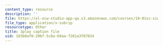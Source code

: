 ```yaml
---
content_type: resource
description: ''
file: https://ol-ocw-studio-app-qa.s3.amazonaws.com/courses/18-01sc-single-variable-calculus-fall-2010/183b0af020bf5c8ab9aaf261a3f87024_rqkvDrYmKcc.vtt
file_type: application/x-subrip
resourcetype: Other
title: 3play caption file
uid: 183b0af0-20bf-5c8a-b9aa-f261a3f87024
---
```

